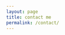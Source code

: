 ```yaml
---
layout: page
title: contact me
permalink: /contact/
---
```


<head>
    <link rel="stylesheet" href="https://cdnjs.cloudflare.com/ajax/libs/font-awesome/4.7.0/css/font-awesome.min.css">
</head>

<style>
#contact {
    text-align: center;
}

div > .fa {
    padding: 10px;
    font-size: 20px;
    width: 40px;
    text-align: center;
	text-decoration: none;
	/* border-radius: 50%; */
    margin: 5px 2px;
	/* background: gray; */
	color: gray;
}

div > .fa:hover {
    opacity: 0.7;
}
</style>

<div id="contact">
    <a href="https://github.com/kraglalbert" target="_blank" class="fa fa-github"></a>
    <a href="https://linkedin.com/in/albertkragl/" target="_blank" class="fa fa-linkedin"></a>
    <a href="https://www.youtube.com/user/TheFenderrocker" target="_blank" class="fa fa-youtube"></a>
    <a href="mailto:albert@kragl.com" target="_blank" class="fa fa-envelope"></a>
</div>